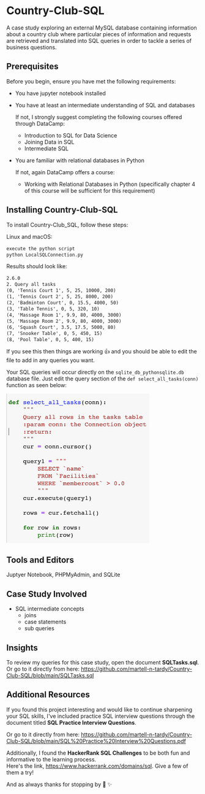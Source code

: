 # Country-Club-SQL
A case study exploring an external MySQL database containing information about a country club where particular pieces of information and requests are retrieved and translated into SQL queries in order to tackle a series of business questions.
## Prerequisites

Before you begin, ensure you have met the following requirements:

* You have jupyter notebook installed
* You have at least an intermediate understanding of SQL and databases

    If not, I strongly suggest completing the following courses offered through DataCamp:
      
     - Introduction to SQL for Data Science
     - Joining Data in SQL
     - Intermediate SQL
  
* You are familiar with relational databases in Python
  
    If not, again DataCamp offers a course: 
    - Working with Relational Databases in Python
    (specifically chapter 4 of this course will be sufficient for this requirement) 

## Installing Country-Club-SQL

To install Country-Club_SQL, follow these steps:

Linux and macOS:

```
execute the python script
python LocalSQLConnection.py
```
Results should look like:
```
2.6.0
2. Query all tasks
(0, 'Tennis Court 1', 5, 25, 10000, 200)
(1, 'Tennis Court 2', 5, 25, 8000, 200)
(2, 'Badminton Court', 0, 15.5, 4000, 50)
(3, 'Table Tennis', 0, 5, 320, 10)
(4, 'Massage Room 1', 9.9, 80, 4000, 3000)
(5, 'Massage Room 2', 9.9, 80, 4000, 3000)
(6, 'Squash Court', 3.5, 17.5, 5000, 80)
(7, 'Snooker Table', 0, 5, 450, 15)
(8, 'Pool Table', 0, 5, 400, 15)
```

If you see this then things are working :+1: and you should be able to edit the file to add in any queries you want. 

Your SQL queries will occur directly on the `sqlite_db_pythonsqlite.db` database file.
Just edit the query section of the `def select_all_tasks(conn)` function as seen below:

![Image](https://github.com/martell-n-tardy/Country-Club-SQL/blob/main/Function%20Image.png) <br />

## Tools and Editors
Juptyer Notebook, PHPMyAdmin, and SQLite

## Case Study Involved
* SQL intermediate concepts
    - joins
    - case statements
    - sub queries

## Insights
To review my queries for this case study, open the document **SQLTasks.sql**.
Or go to it directly from here: https://github.com/martell-n-tardy/Country-Club-SQL/blob/main/SQLTasks.sql


## Additional Resources

If you found this project interesting and would like to continue sharpening your SQL skills, 
I've included practice SQL interview questions through the document titled **SQL Practice Interview Questions**.

Or go to it directly from here: https://github.com/martell-n-tardy/Country-Club-SQL/blob/main/SQL%20Practice%20Interview%20Questions.pdf



Additionally, I found the **HackerRank SQL Challenges** to be both fun and informative to the learning process. <br /> 
Here's the link, https://www.hackerrank.com/domains/sql. Give a few of them a try!


And as always thanks for stopping by :wave: :sparkles:
